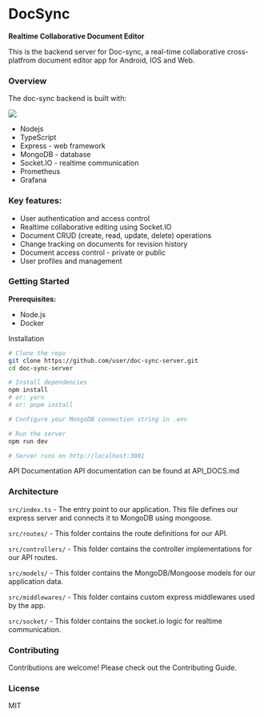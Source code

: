 # DocSync  
**Realtime Collaborative Document Editor** 

This is the backend server for Doc-sync, a real-time collaborative cross-platfrom document editor app for Android, IOS and Web.

### Overview
The doc-sync backend is built with:

![](https://skillicons.dev/icons?i=nodejs,typescript,express,mongodb,prometheus,grafana,docker&theme=light)

- Nodejs
- TypeScript
- Express - web framework
- MongoDB - database
- Socket.IO - realtime communication
- Prometheus
- Grafana

### Key features:

- User authentication and access control
- Realtime collaborative editing using Socket.IO
- Document CRUD (create, read, update, delete) operations
- Change tracking on documents for revision history
- Document access control - private or public
- User profiles and management

### Getting Started

**Prerequisites:** 
- Node.js
- Docker


Installation
```bash
# Clone the repo
git clone https://github.com/user/doc-sync-server.git
cd doc-sync-server

# Install dependencies
npm install
# or: yarn
# or: pnpm install

# Configure your MongoDB connection string in .env

# Run the server
npm run dev

# Server runs on http://localhost:3001
```

API Documentation
API documentation can be found at API_DOCS.md

### Architecture
`src/index.ts` - The entry point to our application. This file defines our express server and connects it to MongoDB using mongoose.

`src/routes/` - This folder contains the route definitions for our API.

`src/controllers/` - This folder contains the controller implementations for our API routes.

`src/models/` - This folder contains the MongoDB/Mongoose models for our application data.

`src/middlewares/` - This folder contains custom express middlewares used by the app.

`src/socket/` - This folder contains the socket.io logic for realtime communication.

### Contributing
Contributions are welcome! Please check out the Contributing Guide.

### License
MIT